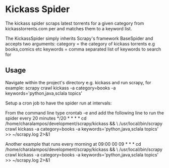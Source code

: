 Kickass Spider
================

The kickass spider scraps latest torrents for a given category from kickasstorrents.com per 
and matches them to a keyword list.

The KickassSpider simply inherits Scrapy's framework BaseSpider and accepts two arguments:
category = the category of kickass torrents e.g books,comics etc
keywords = comma separated list of keywords to search for


Usage
-----
Navigate within the project's directory e.g. kickass and run scrapy, for example:
scrapy crawl kickass -a category=books -a keywords='python,java,sclala topics'

Setup a cron job to have the spider run at intervals:

From the command line type
crontab -e
and add the following line to run the spider every 20 minutes
*/20 * * * * cd /home/charalampos/development/scrapy/kickass &&  \ 
/usr/local/bin/scrapy crawl kickass -a category=books -a keywords='python,java,sclala topics' >> ~/scrapy.log 2>&1

Another example that runs every morning at 09:00
00 09 * * * cd /home/charalampos/development/scrapy/kickass &&  \ 
/usr/local/bin/scrapy crawl kickass -a category=books -a keywords='python,java,sclala topics' >> ~/scrapy.log 2>&1


